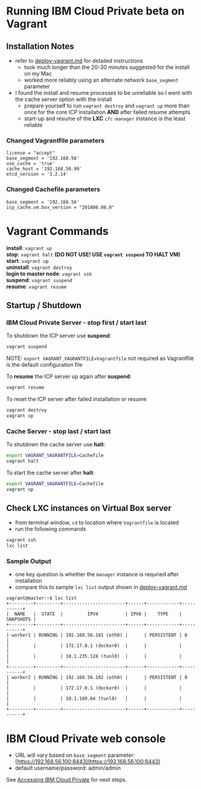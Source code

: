 # Running IBM Cloud Private beta on Vagrant

## Installation Notes
* refer to [deploy-vagrant.md](./deploy-vagrant.md) for detailed instructions
  * took much longer than the 20-30 minutes suggested for the install on my Mac
  * worked more reliably using an alternate network `base_segment` parameter
* I found the install and resume processes to be unreliable so I went with the cache server option with the install
  * prepare yourself to run `vagrant destroy` and `vagrant up` more than once for the core ICP installation **AND** after failed resume attempts
  * start-up and resume of the **LXC** `cfc-manager` instance is the least reliable


### Changed Vagrantfile parameters
```
license = "accept"
base_segment = '192.168.56'
use_cache = 'true'
cache_host = '192.168.56.99'
etcd_version = '3.2.14'
```

### Changed Cachefile parameters
```
base_segment = '192.168.56'
icp_cache.vm.box_version = "201806.08.0"
```

# Vagrant Commands
**install**: `vagrant up`  
**stop**: `vagrant halt` __(DO NOT USE! USE `vagrant suspend` TO HALT VM)__    
**start**: `vagrant up`  
**uninstall**: `vagrant destroy`  
**login to master node**: `vagrant ssh`  
**suspend**: `vagrant suspend`  
**resume**: `vagrant resume`

## Startup / Shutdown


### IBM Cloud Private Server - stop first / start last

To shutdown the ICP server use **suspend**:
```bash
vagrant suspend
```
NOTE:  `export VAGRANT_VAGRANTFILE=Vagrantfile` not required as Vagrantfile is the default configuration file

To **resume** the ICP server up again after **suspend**:
```bash
vagrant resume
```

To reset the ICP server after failed installation or resume
```bash
vagrant destroy
vagrant up
```

### Cache Server - stop last / start last

To shutdown the cache server use **halt**:
```bash
export VAGRANT_VAGRANTFILE=Cachefile
vagrant halt
```

To start the cache server after **halt**:  
```bash
export VAGRANT_VAGRANTFILE=Cachefile
vagrant up
```

## Check LXC instances on Virtual Box server
* from terminal window, `cd` to location where `Vagrantfile` is located
* run the following commands
```bash
vagrant ssh
lxc list
```
### Sample Output
* one key question is whether the `manager` instance is requried after installation
* compare this to sample `lxc list` output shown in [deploy-vagrant.md](./deploy-vagrant.md)
```
vagrant@master:~$ lxc list
+---------+---------+-----------------------+------+------------+-----------+
|  NAME   |  STATE  |         IPV4          | IPV6 |    TYPE    | SNAPSHOTS |
+---------+---------+-----------------------+------+------------+-----------+
| worker1 | RUNNING | 192.168.56.101 (eth0) |      | PERSISTENT | 0         |
|         |         | 172.17.0.1 (docker0)  |      |            |           |
|         |         | 10.1.235.128 (tunl0)  |      |            |           |
+---------+---------+-----------------------+------+------------+-----------+
| worker2 | RUNNING | 192.168.56.102 (eth0) |      | PERSISTENT | 0         |
|         |         | 172.17.0.1 (docker0)  |      |            |           |
|         |         | 10.1.189.64 (tunl0)   |      |            |           |
+---------+---------+-----------------------+------+------------+-----------+
```


# IBM Cloud Private web console
* URL will vary based on `base_segment` parameter:  [https://192.168.56.100:8443](https://192.168.56.100:8443)
* default username/password:  admin/admin



See [Accessing IBM Cloud Private](/README.md#accessing-ibm-cloud-private) for next steps.
